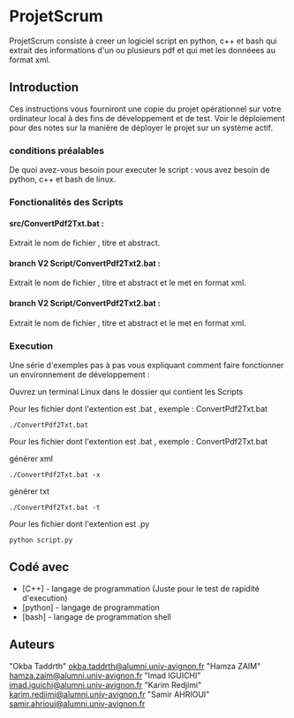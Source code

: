 # ProjetScrum

ProjetScrum consiste à creer un logiciel script en python, c++ et bash qui extrait des informations d'un ou plusieurs 
pdf et qui met les donnéees au format xml.

## Introduction
Ces instructions vous fourniront une copie du projet opérationnel sur votre ordinateur local à des fins de développement et de test. Voir le déploiement pour des notes sur la manière de déployer le projet sur un système actif.

### conditions préalables
De quoi avez-vous besoin pour executer le script :
  vous avez besoin de python, c++ et bash de linux.

### Fonctionalités des Scripts
####  src/ConvertPdf2Txt.bat :
  Extrait le nom de fichier , titre et abstract.
####  branch V2 Script/ConvertPdf2Txt2.bat :
  Extrait le nom de fichier , titre et abstract et le met en format xml.
####  branch V2 Script/ConvertPdf2Txt2.bat :
  Extrait le nom de fichier , titre et abstract et le met en format xml.
### Execution

Une série d'exemples pas à pas vous expliquant comment faire fonctionner un environnement de développement : 

Ouvrez un terminal Linux dans le dossier qui contient les Scripts

Pour les fichier dont l'extention est .bat , exemple : ConvertPdf2Txt.bat

```
./ConvertPdf2Txt.bat
```

Pour les fichier dont l'extention est .bat , exemple : ConvertPdf2Txt.bat

générer xml
```
./ConvertPdf2Txt.bat -x
```
générer txt
```
./ConvertPdf2Txt.bat -t
```
Pour les fichier dont l'extention est .py 

```
python script.py
```

## Codé avec

* [C++] - langage de programmation (Juste pour le test de rapidité d'execution)
* [python] - langage de programmation
* [bash] - langage de programmation shell 

## Auteurs

"Okba Taddrth" <okba.taddrth@alumni.univ-avignon.fr>
"Hamza ZAIM" <hamza.zaim@alumni.univ-avignon.fr>
"Imad IGUICHI" <imad.iguichi@alumni.univ-avignon.fr>
"Karim Redjimi" <karim.redjimi@alumni.univ-avignon.fr>
"Samir AHRIOUI" <samir.ahrioui@alumni.univ-avignon.fr>

